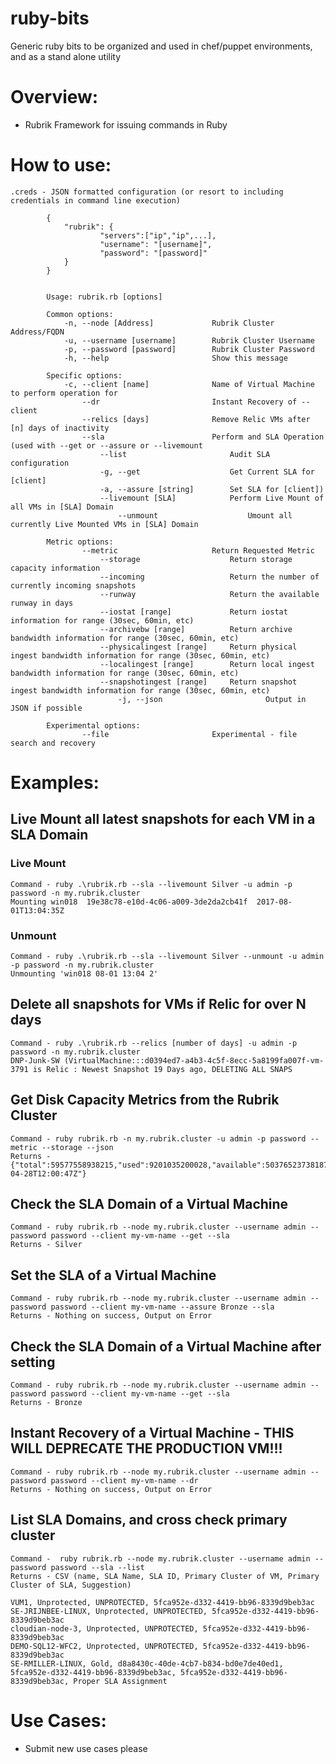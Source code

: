 ruby-bits
===============

Generic ruby bits to be organized and used in chef/puppet environments, and as a stand alone utility

# Overview:
* Rubrik Framework for issuing commands in Ruby

# How to use:
```
.creds - JSON formatted configuration (or resort to including credentials in command line execution)

        {
        	"rubrik": {
                	"servers":["ip","ip",...],
                	"username": "[username]",
                	"password": "[password]"
        	}
        }


        Usage: rubrik.rb [options]

        Common options:
            -n, --node [Address]             Rubrik Cluster Address/FQDN
            -u, --username [username]        Rubrik Cluster Username
            -p, --password [password]        Rubrik Cluster Password
            -h, --help                       Show this message

        Specific options:
            -c, --client [name]              Name of Virtual Machine to perform operation for
                --dr                         Instant Recovery of --client
                --relics [days]              Remove Relic VMs after [n] days of inactivity
                --sla                        Perform and SLA Operation (used with --get or --assure or --livemount
                    --list                       Audit SLA configuration
                    -g, --get                    Get Current SLA for [client]
                    -a, --assure [string]        Set SLA for [client])
                    --livemount [SLA]            Perform Live Mount of all VMs in [SLA] Domain
                        --unmount                    Umount all currently Live Mounted VMs in [SLA] Domain

        Metric options:
                --metric                     Return Requested Metric
                    --storage                    Return storage capacity information
                    --incoming                   Return the number of currently incoming snapshots
                    --runway                     Return the available runway in days
                    --iostat [range]             Return iostat information for range (30sec, 60min, etc)
                    --archivebw [range]          Return archive bandwidth information for range (30sec, 60min, etc)
                    --physicalingest [range]     Return physical ingest bandwidth information for range (30sec, 60min, etc)
                    --localingest [range]        Return local ingest bandwidth information for range (30sec, 60min, etc)
                    --snapshotingest [range]     Return snapshot ingest bandwidth information for range (30sec, 60min, etc)
                        -j, --json                       Output in JSON if possible

        Experimental options:
                --file                       Experimental - file search and recovery
```

# Examples:
## Live Mount all latest snapshots for each VM in a SLA Domain
### Live Mount
```
Command - ruby .\rubrik.rb --sla --livemount Silver -u admin -p password -n my.rubrik.cluster
Mounting win018  19e38c78-e10d-4c06-a009-3de2da2cb41f  2017-08-01T13:04:35Z
```
### Unmount
```
Command - ruby .\rubrik.rb --sla --livemount Silver --unmount -u admin -p password -n my.rubrik.cluster
Unmounting 'win018 08-01 13:04 2'
```
## Delete all snapshots for VMs if Relic for over N days
```
Command - ruby .\rubrik.rb --relics [number of days] -u admin -p password -n my.rubrik.cluster
DNP-Junk-SW (VirtualMachine:::d0394ed7-a4b3-4c5f-8ecc-5a8199fa007f-vm-3791 is Relic : Newest Snapshot 19 Days ago, DELETING ALL SNAPS
```
## Get Disk Capacity Metrics from the Rubrik Cluster
```
Command - ruby rubrik.rb -n my.rubrik.cluster -u admin -p password --metric --storage --json
Returns - {"total":59577558938215,"used":9201035200028,"available":50376523738187,"lastUpdateTime":"2017-04-28T12:00:47Z"}
```
## Check the SLA Domain of a Virtual Machine
```
Command - ruby rubrik.rb --node my.rubrik.cluster --username admin --password password --client my-vm-name --get --sla
Returns - Silver
```
## Set the SLA of a Virtual Machine
```
Command - ruby rubrik.rb --node my.rubrik.cluster --username admin --password password --client my-vm-name --assure Bronze --sla
Returns - Nothing on success, Output on Error
```
## Check the SLA Domain of a Virtual Machine after setting
```
Command - ruby rubrik.rb --node my.rubrik.cluster --username admin --password password --client my-vm-name --get --sla
Returns - Bronze
```
## Instant Recovery of a Virtual Machine - THIS WILL DEPRECATE THE PRODUCTION VM!!!
```
Command - ruby rubrik.rb --node my.rubrik.cluster --username admin --password password --client my-vm-name --dr
Returns - Nothing on success, Output on Error
```
## List SLA Domains, and cross check primary cluster
```
Command -  ruby rubrik.rb --node my.rubrik.cluster --username admin --password password --sla --list
Returns - CSV (name, SLA Name, SLA ID, Primary Cluster of VM, Primary Cluster of SLA, Suggestion)

VUM1, Unprotected, UNPROTECTED, 5fca952e-d332-4419-bb96-8339d9beb3ac
SE-JRIJNBEE-LINUX, Unprotected, UNPROTECTED, 5fca952e-d332-4419-bb96-8339d9beb3ac
cloudian-node-3, Unprotected, UNPROTECTED, 5fca952e-d332-4419-bb96-8339d9beb3ac
DEMO-SQL12-WFC2, Unprotected, UNPROTECTED, 5fca952e-d332-4419-bb96-8339d9beb3ac
SE-RMILLER-LINUX, Gold, d8a8430c-40de-4cb7-b834-bd0e7de40ed1, 5fca952e-d332-4419-bb96-8339d9beb3ac, 5fca952e-d332-4419-bb96-8339d9beb3ac, Proper SLA Assignment
```
# Use Cases:
* Submit new use cases please
